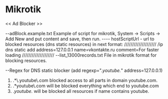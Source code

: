 # Mikrotik

<< Ad Blocker >>

--adBlock.example.txt
Example of script for mikrotik, System → Scripts → Add New and put content and save, then run.
---- hostScriptUrl - url to blocked resources (dns static resources) in next format:
////////////////////
/ip dns static
add address=127.0.0.1 name=vkontakte.ru comment=For faster loading
////////////////////
--list_13000records.txt
File in mikrotik format for blocking resources.



--Regex for DNS static blocker (add regexp=".*youtube.*" address=127.0.0.1)
1. .*\\.youtube\\.com blocked access to all parts in domain youtube.com.
2. .*youtube\\.com will be blocked everything which end to youtube.com
3. .*youtube.* will be blocked all resources if name contains youtube.

